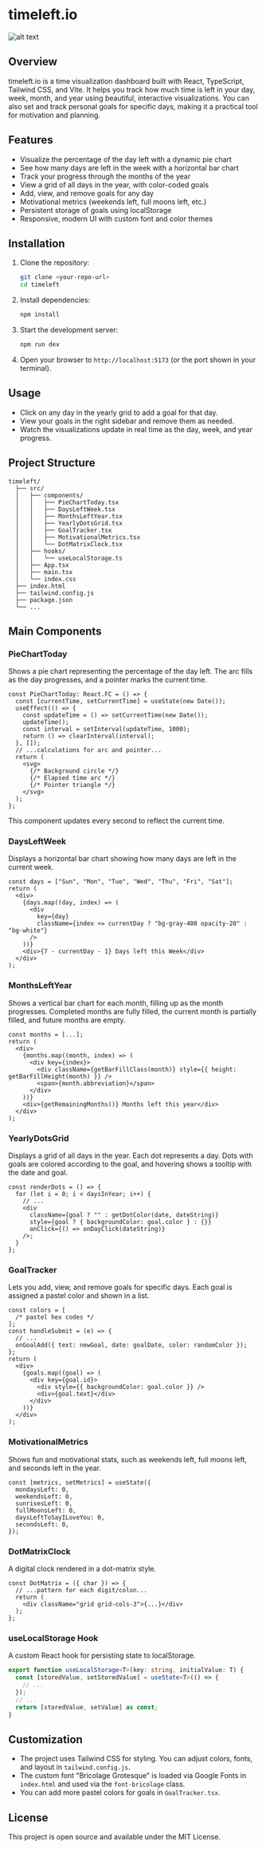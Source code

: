 # timeleft.io

![alt text](src/assets/timeleft_productimage.png)

## Overview

timeleft.io is a time visualization dashboard built with React, TypeScript, Tailwind CSS, and Vite. It helps you track how much time is left in your day, week, month, and year using beautiful, interactive visualizations. You can also set and track personal goals for specific days, making it a practical tool for motivation and planning.

## Features

- Visualize the percentage of the day left with a dynamic pie chart
- See how many days are left in the week with a horizontal bar chart
- Track your progress through the months of the year
- View a grid of all days in the year, with color-coded goals
- Add, view, and remove goals for any day
- Motivational metrics (weekends left, full moons left, etc.)
- Persistent storage of goals using localStorage
- Responsive, modern UI with custom font and color themes

## Installation

1. Clone the repository:
   ```bash
   git clone <your-repo-url>
   cd timeleft
   ```
2. Install dependencies:
   ```bash
   npm install
   ```
3. Start the development server:
   ```bash
   npm run dev
   ```
4. Open your browser to `http://localhost:5173` (or the port shown in your terminal).

## Usage

- Click on any day in the yearly grid to add a goal for that day.
- View your goals in the right sidebar and remove them as needed.
- Watch the visualizations update in real time as the day, week, and year progress.

## Project Structure

```
timeleft/
  ├── src/
  │   ├── components/
  │   │   ├── PieChartToday.tsx
  │   │   ├── DaysLeftWeek.tsx
  │   │   ├── MonthsLeftYear.tsx
  │   │   ├── YearlyDotsGrid.tsx
  │   │   ├── GoalTracker.tsx
  │   │   ├── MotivationalMetrics.tsx
  │   │   └── DotMatrixClock.tsx
  │   ├── hooks/
  │   │   └── useLocalStorage.ts
  │   ├── App.tsx
  │   ├── main.tsx
  │   └── index.css
  ├── index.html
  ├── tailwind.config.js
  ├── package.json
  └── ...
```

## Main Components

### PieChartToday

Shows a pie chart representing the percentage of the day left. The arc fills as the day progresses, and a pointer marks the current time.

```tsx
const PieChartToday: React.FC = () => {
  const [currentTime, setCurrentTime] = useState(new Date());
  useEffect(() => {
    const updateTime = () => setCurrentTime(new Date());
    updateTime();
    const interval = setInterval(updateTime, 1000);
    return () => clearInterval(interval);
  }, []);
  // ...calculations for arc and pointer...
  return (
    <svg>
      {/* Background circle */}
      {/* Elapsed time arc */}
      {/* Pointer triangle */}
    </svg>
  );
};
```

This component updates every second to reflect the current time.

### DaysLeftWeek

Displays a horizontal bar chart showing how many days are left in the current week.

```tsx
const days = ["Sun", "Mon", "Tue", "Wed", "Thu", "Fri", "Sat"];
return (
  <div>
    {days.map((day, index) => (
      <div
        key={day}
        className={index <= currentDay ? "bg-gray-400 opacity-20" : "bg-white"}
      />
    ))}
    <div>{7 - currentDay - 1} Days left this Week</div>
  </div>
);
```

### MonthsLeftYear

Shows a vertical bar chart for each month, filling up as the month progresses. Completed months are fully filled, the current month is partially filled, and future months are empty.

```tsx
const months = [...];
return (
  <div>
    {months.map((month, index) => (
      <div key={index}>
        <div className={getBarFillClass(month)} style={{ height: getBarFillHeight(month) }} />
        <span>{month.abbreviation}</span>
      </div>
    ))}
    <div>{getRemainingMonths()} Months left this year</div>
  </div>
);
```

### YearlyDotsGrid

Displays a grid of all days in the year. Each dot represents a day. Dots with goals are colored according to the goal, and hovering shows a tooltip with the date and goal.

```tsx
const renderDots = () => {
  for (let i = 0; i < daysInYear; i++) {
    // ...
    <div
      className={goal ? "" : getDotColor(date, dateString)}
      style={goal ? { backgroundColor: goal.color } : {}}
      onClick={() => onDayClick(dateString)}
    />;
  }
};
```

### GoalTracker

Lets you add, view, and remove goals for specific days. Each goal is assigned a pastel color and shown in a list.

```tsx
const colors = [
  /* pastel hex codes */
];
const handleSubmit = (e) => {
  // ...
  onGoalAdd({ text: newGoal, date: goalDate, color: randomColor });
};
return (
  <div>
    {goals.map((goal) => (
      <div key={goal.id}>
        <div style={{ backgroundColor: goal.color }} />
        <div>{goal.text}</div>
      </div>
    ))}
  </div>
);
```

### MotivationalMetrics

Shows fun and motivational stats, such as weekends left, full moons left, and seconds left in the year.

```tsx
const [metrics, setMetrics] = useState({
  mondaysLeft: 0,
  weekendsLeft: 0,
  sunrisesLeft: 0,
  fullMoonsLeft: 0,
  daysLeftToSayILoveYou: 0,
  secondsLeft: 0,
});
```

### DotMatrixClock

A digital clock rendered in a dot-matrix style.

```tsx
const DotMatrix = ({ char }) => {
  // ...pattern for each digit/colon...
  return (
    <div className="grid grid-cols-3">{...}</div>
  );
};
```

### useLocalStorage Hook

A custom React hook for persisting state to localStorage.

```ts
export function useLocalStorage<T>(key: string, initialValue: T) {
  const [storedValue, setStoredValue] = useState<T>(() => {
    // ...
  });
  // ...
  return [storedValue, setValue] as const;
}
```

## Customization

- The project uses Tailwind CSS for styling. You can adjust colors, fonts, and layout in `tailwind.config.js`.
- The custom font "Bricolage Grotesque" is loaded via Google Fonts in `index.html` and used via the `font-bricolage` class.
- You can add more pastel colors for goals in `GoalTracker.tsx`.

## License

This project is open source and available under the MIT License.
